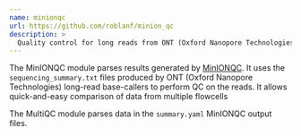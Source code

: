 ```yaml
---
name: minionqc
url: https://github.com/roblanf/minion_qc
description: >
  Quality control for long reads from ONT (Oxford Nanopore Technologies) sequencing.
---
```


The MinIONQC module parses results generated by [MinIONQC](https://github.com/roblanf/minion_qc).
It uses the `sequencing_summary.txt` files produced by ONT (Oxford Nanopore Technologies) long-read
base-callers to perform QC on the reads.
It allows quick-and-easy comparison of data from multiple flowcells

The MultiQC module parses data in the `summary.yaml` MinIONQC output files.
